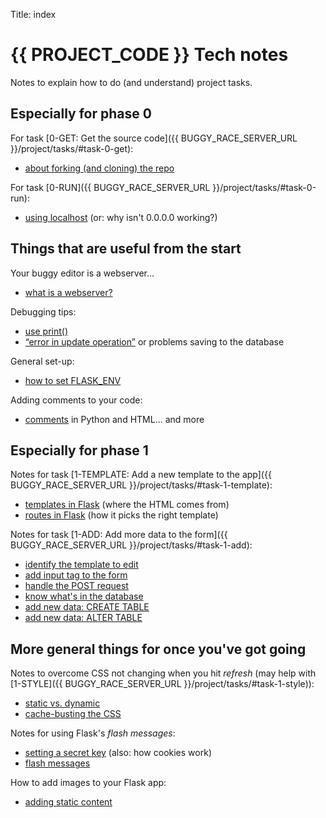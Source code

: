 Title: index


# {{ PROJECT_CODE }} Tech notes

Notes to explain how to do (and understand) project tasks.

## Especially for phase 0

For task [0-GET: Get the source code]({{ BUGGY_RACE_SERVER_URL }}/project/tasks/#task-0-get):

* [about forking (and cloning) the repo](forking-the-repo)

For task [0-RUN]({{ BUGGY_RACE_SERVER_URL }}/project/tasks/#task-0-run):

* [using localhost](localhost) (or: why isn't 0.0.0.0 working?)

## Things that are useful from the start

Your buggy editor is a webserver... 

* [what is a webserver?](webserver)

Debugging tips:

* [use print()](print-debug)
* [“error in update operation”](error-in-update) or problems saving to the
  database

General set-up:

* [how to set FLASK_ENV](setting-env)

Adding comments to your code:

* [comments](comments) in Python and HTML... and more

## Especially for phase 1

Notes for task
[1-TEMPLATE: Add a new template to the app]({{ BUGGY_RACE_SERVER_URL }}/project/tasks/#task-1-template):

* [templates in Flask](jinja-templates) (where the HTML comes from)
* [routes in Flask](routes-in-flask) (how it picks the right template)


Notes for task
[1-ADD: Add more data to the form]({{ BUGGY_RACE_SERVER_URL }}/project/tasks/#task-1-add):

* [identify the template to edit](identify-template)
* [add input tag to the form](add-input-to-form)
* [handle the POST request](handle-post)
* [know what's in the database](database-structure)
* [add new data: CREATE TABLE](adding-new-data-i)
* [add new data: ALTER TABLE](adding-new-data-ii)


## More general things for once you've got going

Notes to overcome CSS not changing when you hit _refresh_
(may help with [1-STYLE]({{ BUGGY_RACE_SERVER_URL }}/project/tasks/#task-1-style)):

* [static vs. dynamic](static-vs-dynamic)
* [cache-busting the CSS](cache-busting-css)

Notes for using Flask's _flash messages_:

* [setting a secret key](secret-key) (also: how cookies work)
* [flash messages](flash-message)

How to add images to your Flask app:

* [adding static content](static-content)


